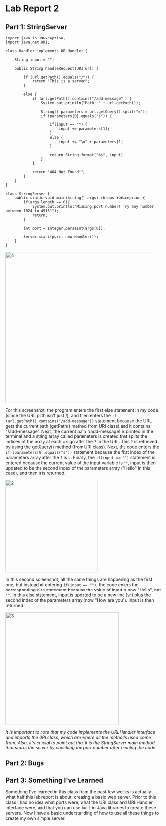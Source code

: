 # Lab Report 2


## Part 1: StringServer
```
import java.io.IOException;
import java.net.URI;

class Handler implements URLHandler {

    String input = "";

    public String handleRequest(URI url) {
        
        if (url.getPath().equals("/")) {
            return "This is a server";
        }

        else {
            if (url.getPath().contains("/add-message")) {
                System.out.println("Path: " + url.getPath());

                String[] parameters = url.getQuery().split("=");
                if (parameters[0].equals("s")) {

                    if(input == "") {
                        input += parameters[1];
                    }
                    else {
                        input += "\n" + parameters[1];
                    }

                    return String.format("%s", input);
                }
            }

            return "404 Not Found!";
        } 
    }
}

class StringServer {
    public static void main(String[] args) throws IOException {
        if(args.length == 0){
            System.out.println("Missing port number! Try any number between 1024 to 49151");
            return;
        }

        int port = Integer.parseInt(args[0]);

        Server.start(port, new Handler());
    }
}
```
<img width="490" alt="4" src="https://user-images.githubusercontent.com/88350907/233804050-7250493b-a2eb-420c-9c51-9f028d28faf7.png">

For this screenshot, the program enters the first else statement in my code (since the URL path isn't just /), and then enters the `if (url.getPath().contains("/add-message"))` statement because the URL gets the current path (getPath() method from URI class) and it contains "/add-message". Next, the current path (/add-message) is printed in the terminal and a string array called parameters is created that splits the indices of the array at each `=` sign after the `?` in the URL. This `?` is retrieved by using the getQuery() method (from URI class). Next, the code enters the `if (parameters[0].equals("s"))` statement because the first index of the parameters array after the `?` is `s`. Finally, the `if(input == "")` statement is entered because the current value of the input variable is `""`, input is then updated to be the second index of the parameters array ("Hello" in this case), and then it is returned.

<img width="299" alt="2" src="https://user-images.githubusercontent.com/88350907/233803970-bcb859d6-88f6-45e2-ade0-8d0e2f08bd99.png">

In this second screenshot, all the same things are happening as the first one, but instead of entering `if(input == "")`, the code enters the corresponding else statement because the value of input is now "Hello", not `""`. In this else statement, input is updated to be a new line (`\n`) plus the second index of the parameters array (now "How are you"). Input is then returned.

<img width="365" alt="3" src="https://user-images.githubusercontent.com/88350907/233803976-b70dabf5-6d91-4bf5-b18d-816435e455b5.png">

*It is important to note that my code implements the URLHandler interface and imports the URI class, which are where all the methods used come from. Also, it's crucial to point out that it is the StringServer main method that starts the server by checking the port number after running the code.*

## Part 2: Bugs


## Part 3: Something I've Learned
Something I've learned in this class from the past few weeks is actually what half this lab report is about, creating a basic web server. Prior to this class I had no idea what ports were, what the URI class and URLHandler interface were, and that you can use built-in Java libraries to create these servers. Now I have a basic understanding of how to use all these things to create my own simple server.
